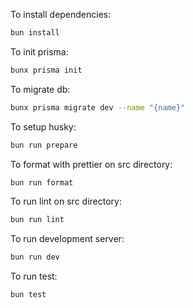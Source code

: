 To install dependencies:

```sh
bun install
```

To init prisma:

```sh
bunx prisma init
```

To migrate db:

```sh
bunx prisma migrate dev --name "{name}"
```

To setup husky:

```sh
bun run prepare
```

To format with prettier on src directory:

```sh
bun run format
```

To run lint on src directory:

```sh
bun run lint
```

To run development server:

```sh
bun run dev
```

To run test:

```sh
bun test
```




